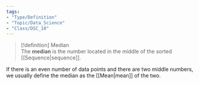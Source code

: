 ```yaml
---
tags:  
- "Type/Definition"  
- "Topic/Data_Science"  
- "Class/DSC_10"  
---
```

  
> [!definition] Median  
> The **median** is the number located in the middle of the sorted [[Sequence|sequence]].  
  
If there is an even number of data points and there are two middle numbers, we usually define the median as the [[Mean|mean]] of the two.  
